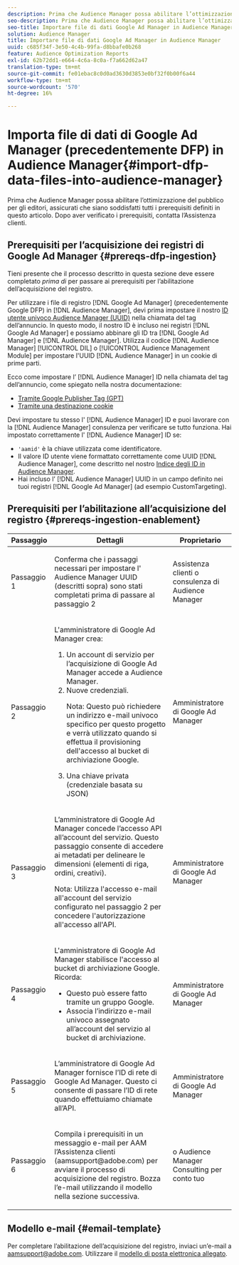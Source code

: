 ```yaml
---
description: Prima che Audience Manager possa abilitare l’ottimizzazione del pubblico per gli editori, assicurati che siano soddisfatti tutti i prerequisiti definiti in questo articolo. Dopo aver verificato i prerequisiti, contatta l’Assistenza clienti.
seo-description: Prima che Audience Manager possa abilitare l’ottimizzazione del pubblico per gli editori, assicurati che siano soddisfatti tutti i prerequisiti definiti in questo articolo. Dopo aver verificato i prerequisiti, contatta l’Assistenza clienti.
seo-title: Importare file di dati Google Ad Manager in Audience Manager
solution: Audience Manager
title: Importare file di dati Google Ad Manager in Audience Manager
uuid: c685f34f-3e50-4c4b-99fa-d8bbafe0b268
feature: Audience Optimization Reports
exl-id: 62b72dd1-e664-4c6a-8c0a-f7a662d62a47
translation-type: tm+mt
source-git-commit: fe01ebac8c0d0ad3630d3853e0bf32f0b00f6a44
workflow-type: tm+mt
source-wordcount: '570'
ht-degree: 16%

---
```


# Importa file di dati di Google Ad Manager (precedentemente DFP) in Audience Manager{#import-dfp-data-files-into-audience-manager}

Prima che Audience Manager possa abilitare l’ottimizzazione del pubblico per gli editori, assicurati che siano soddisfatti tutti i prerequisiti definiti in questo articolo. Dopo aver verificato i prerequisiti, contatta l’Assistenza clienti.

## Prerequisiti per l’acquisizione dei registri di Google Ad Manager {#prereqs-dfp-ingestion}

Tieni presente che il processo descritto in questa sezione deve essere completato *prima di* per passare ai prerequisiti per l’abilitazione dell’acquisizione del registro.

Per utilizzare i file di registro [!DNL Google Ad Manager] (precedentemente Google DFP) in [!DNL Audience Manager], devi prima impostare il nostro [ID utente univoco Audience Manager (UUID)](../../../reference/ids-in-aam.md) nella chiamata del tag dell’annuncio. In questo modo, il nostro ID è incluso nei registri [!DNL Google Ad Manager] e possiamo abbinare gli ID tra [!DNL Google Ad Manager] e [!DNL Audience Manager]. Utilizza il codice [!DNL Audience Manager] [!UICONTROL DIL] o [!UICONTROL Audience Management Module] per impostare l&#39;UUID [!DNL Audience Manager] in un cookie di prime parti.

Ecco come impostare l’ [!DNL Audience Manager] ID nella chiamata del tag dell’annuncio, come spiegato nella nostra documentazione:

* [Tramite Google Publisher Tag (GPT)](../../../integration/gpt-aam-destination/gpt-aam-modify-api.md)
* [Tramite una destinazione cookie](../../../integration/gpt-aam-destination/gpt-aam-create-destination.md)

Devi impostare tu stesso l&#39; [!DNL Audience Manager] ID e puoi lavorare con la [!DNL Audience Manager] consulenza per verificare se tutto funziona. Hai impostato correttamente l&#39; [!DNL Audience Manager] ID se:

* `'aamid'` è la chiave utilizzata come identificatore.
* Il valore ID utente viene formattato correttamente come UUID [!DNL Audience Manager], come descritto nel nostro [Indice degli ID in Audience Manager](../../../reference/ids-in-aam.md).
* Hai incluso l’ [!DNL Audience Manager] UUID in un campo definito nei tuoi registri [!DNL Google Ad Manager] (ad esempio CustomTargeting).

## Prerequisiti per l’abilitazione all’acquisizione del registro {#prereqs-ingestion-enablement}

<table id="table_C980A9F9B0FB4157B4908A64768B1571"> 
 <thead> 
  <tr> 
   <th colname="col1" class="entry"> Passaggio </th> 
   <th colname="col2" class="entry"> Dettagli </th> 
   <th colname="col3" class="entry"> Proprietario </th> 
  </tr> 
 </thead>
 <tbody> 
  <tr> 
   <td colname="col1"> <p>Passaggio 1 </p> </td> 
   <td colname="col2"> <p>Conferma che i passaggi necessari per impostare l' <span class="keyword"> Audience Manager</span> UUID (descritti sopra) sono stati completati prima di passare al passaggio 2 </p> </td> 
   <td colname="col3"> <p><span class="keyword"> Assistenza clienti o consulenza </span> di Audience Manager </p> </td> 
  </tr> 
  <tr> 
   <td colname="col1"> <p>Passaggio 2 </p> </td> 
   <td colname="col2"> <p>L'amministratore di Google Ad Manager crea: </p> <p> 
     <ol id="ol_FCFA9B11CFF948A488DF9CB298FC04C4"> 
      <li id="li_BC946EDCC3324578AEB64EDDA55B5ACA">Un account di servizio per l’acquisizione di Google Ad Manager accede a <span class="keyword"> Audience Manager</span>. </li> 
      <li id="li_6B2FC7D73A3246419E55C004E17ACA25">Nuove credenziali. <p>Nota:  Questo può richiedere un indirizzo e-mail univoco specifico per questo progetto e verrà utilizzato quando si effettua il provisioning dell'accesso al bucket di archiviazione Google. </p> </li> 
      <li id="li_95444B9FD1B34659A9634814B262A681">Una chiave privata (credenziale basata su JSON) </li> 
     </ol> </p> </td> 
   <td colname="col3"> <p>Amministratore di Google Ad Manager </p> </td> 
  </tr> 
  <tr> 
   <td colname="col1"> <p>Passaggio 3 </p> </td> 
   <td colname="col2"> <p>L’amministratore di Google Ad Manager concede l’accesso API all’account del servizio. Questo passaggio consente di accedere ai metadati per delineare le dimensioni (elementi di riga, ordini, creativi). <p>Nota:  Utilizza l'accesso e-mail all'account del servizio configurato nel passaggio 2 per concedere l'autorizzazione all'accesso all'API. </p> </p> </td> 
   <td colname="col3"> <p>Amministratore di Google Ad Manager </p> </td> 
  </tr> 
  <tr> 
   <td colname="col1"> <p>Passaggio 4 </p> </td> 
   <td colname="col2"> <p>L'amministratore di Google Ad Manager stabilisce l'accesso al bucket di archiviazione Google. Ricorda: </p> <p> 
     <ul id="ul_3E8DCC73454243D998BD9024D0966A4E"> 
      <li id="li_3691DBD28006412288458175F75873C6">Questo può essere fatto tramite un gruppo Google. </li> 
      <li id="li_4774806B263245CEAAAB89BD2AA7F23F">Associa l’indirizzo e-mail univoco assegnato all’account del servizio al bucket di archiviazione. </li> 
     </ul> </p> </td> 
   <td colname="col3"> <p>Amministratore di Google Ad Manager </p> </td> 
  </tr> 
  <tr> 
   <td colname="col1"> <p>Passaggio 5 </p> </td> 
   <td colname="col2"> <p>L’amministratore di Google Ad Manager fornisce l’ID di rete di Google Ad Manager. Questo ci consente di passare l’ID di rete quando effettuiamo chiamate all’API. </p> </td> 
   <td colname="col3"> <p>Amministratore di Google Ad Manager </p> </td> 
  </tr> 
  <tr> 
   <td colname="col1"> <p>Passaggio 6 </p> </td> 
   <td colname="col2"> <p>Compila i prerequisiti in un messaggio e-mail per AAM l’Assistenza clienti (aamsupport@adobe.com) per avviare il processo di acquisizione del registro. Bozza l’e-mail utilizzando il modello nella sezione successiva. </p> </td> 
   <td colname="col3"> <p>o <span class="keyword"> Audience Manager</span> Consulting per conto tuo </p> </td> 
  </tr> 
 </tbody> 
</table>

## Modello e-mail {#email-template}

Per completare l’abilitazione dell’acquisizione del registro, inviaci un’e-mail a aamsupport@adobe.com. Utilizzare il [modello di posta elettronica allegato](assets/enable_dfp_ingestion.txt).
